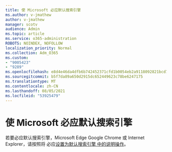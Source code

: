```yaml
---
title: 使 Microsoft 必应默认搜索引擎
ms.author: v-jmathew
author: v-jmathew
manager: scotv
audience: Admin
ms.topic: article
ms.service: o365-administration
ROBOTS: NOINDEX, NOFOLLOW
localization_priority: Normal
ms.collection: Adm_O365
ms.custom:
- "9005423"
- "9289"
ms.openlocfilehash: e8d4e46da4dfb6b742452371cfd1b0054eb2a9118092821bcd7b66ef4121d02f
ms.sourcegitcommit: b5f7da89a650d2915dc652449623c78be6247175
ms.translationtype: MT
ms.contentlocale: zh-CN
ms.lasthandoff: 08/05/2021
ms.locfileid: "53925479"
---
```

# <a name="make-microsoft-bing-your-default-search-engine"></a>使 Microsoft 必应默认搜索引擎

若要必应默认搜索引擎，Microsoft Edge Google Chrome 或 Internet Explorer，请按照将 必应[设置为默认搜索引擎 中的说明操作](https://go.microsoft.com/fwlink/?linkid=2148834)。

